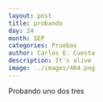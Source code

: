 ```yaml
---
layout: post
title: probando
day: 24
month: SEP
categories: Pruebas
author: Carlos E. Cuesta
description: It's alive
image: ../images/404.png
---
```


Probando uno dos tres
